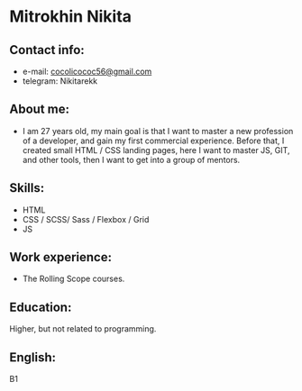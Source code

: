 # Mitrokhin Nikita

## Contact info:
- e-mail: cocolicococ56@gmail.com
- telegram: Nikitarekk

## About me:
- I am 27 years old, my main goal is that I want to master a new profession of a developer, and gain my first commercial experience. Before that, I created small HTML / CSS landing pages, here I want to master JS, GIT, and other tools, then I want to get into a group of mentors.

## Skills:
- HTML
- CSS / SCSS/ Sass / Flexbox / Grid
- JS

## Work experience:
- The Rolling Scope courses.

## Education:
Higher, but not related to programming.

## English:
B1